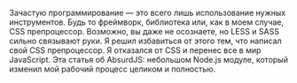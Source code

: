 Зачастую программирование — это всего лишь использование нужных инструментов.
Будь то фреймворк, библиотека или, как в моем случае, CSS препроцессор.
Возможно, вы даже не осознаете, но LESS и SASS сильно связывают руки. Я решил
избавиться от этого тем, что написал свой CSS препроцессор. Я отказался от CSS
и перенес все в мир JavaScript. Эта статья об AbsurdJS: небольшом Node.js
модуле, который изменил мой рабочий процесс целиком и полностью.